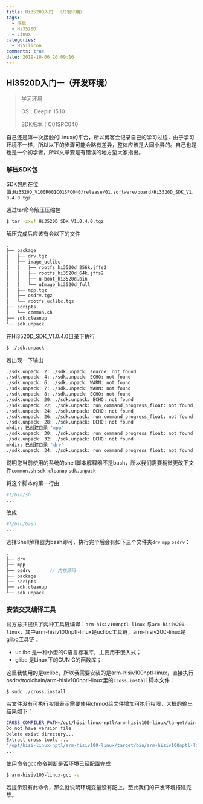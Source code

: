 ```yaml
---
title: Hi3520D入门一（开发环境）
tags:
  - 海思
  - Hi3520D
  - Linux
categories:
  - HiSilicon
comments: true
date: 2019-10-06 20:09:16
---
```



## Hi3520D入门一（开发环境）

> 学习环境
>
> OS：Deepin 15.10
>
> SDK版本：C01SPC040



自己还是第一次接触的Linux的平台，所以博客会记录自己的学习过程，由于学习环境不一样，所以以下的步骤可能会略有差异，整体应该是大同小异的。自己也是也是一个初学者，所以文章要是有错误的地方望大家指出。



### 解压SDK包

SDK包所在位置:`Hi3520D_V100R001C01SPC040/release/01.software/board/Hi3520D_SDK_V1.0.4.0.tgz`

通过tar命令解压压缩包

```bash
$ tar -zxvf Hi3520D_SDK_V1.0.4.0.tgz 
```
解压完成后应该有会以下的文件

```bash
.
├── package
│   ├── drv.tgz
│   ├── image_uclibc
│   │   ├── rootfs_hi3520d_256k.jffs2
│   │   ├── rootfs_hi3520d_64k.jffs2
│   │   ├── u-boot_hi3520d.bin
│   │   └── uImage_hi3520d_full
│   ├── mpp.tgz
│   ├── osdrv.tgz
│   └── rootfs_uclibc.tgz
├── scripts
│   └── common.sh
├── sdk.cleanup
└── sdk.unpack
```



在Hi3520D_SDK_V1.0.4.0目录下执行

```bash
$ ./sdk.unpack
```

若出现一下输出

```bash
./sdk.unpack: 2: ./sdk.unpack: source: not found
./sdk.unpack: 4: ./sdk.unpack: ECHO: not found
./sdk.unpack: 6: ./sdk.unpack: WARN: not found
./sdk.unpack: 7: ./sdk.unpack: WARN: not found
./sdk.unpack: 8: ./sdk.unpack: ECHO: not found
./sdk.unpack: 20: ./sdk.unpack: ECHO: not found
./sdk.unpack: 22: ./sdk.unpack: run_command_progress_float: not found
./sdk.unpack: 24: ./sdk.unpack: ECHO: not found
./sdk.unpack: 26: ./sdk.unpack: run_command_progress_float: not found
./sdk.unpack: 28: ./sdk.unpack: ECHO: not found
mkdir: 已创建目录 'mpp'
./sdk.unpack: 30: ./sdk.unpack: run_command_progress_float: not found
./sdk.unpack: 32: ./sdk.unpack: ECHO: not found
mkdir: 已创建目录 'drv'
./sdk.unpack: 34: ./sdk.unpack: run_command_progress_float: not found
```

说明您当前使用的系统的shell脚本解释器不是bash，所以我们需要稍微更改下文件`common.sh` `sdk.cleanup` `sdk.unpack`

将这个脚本的第一行由

```bash
#!/bin/sh
...
```

改成

```bash
#!/bin/bash
...
```

选择Shell解释器为bash即可，执行完毕后会有如下三个文件夹`drv` `mpp` `osdrv`：

```c
.
├── drv
├── mpp
├── osdrv		// 内核源码
├── package
├── scripts
├── sdk.cleanup
└── sdk.unpack

```



### 安装交叉编译工具

官方总共提供了两种工具链编译：`arm-hisiv100nptl-linux` 与`arm-hisiv200-linux`，其中arm-hisiv100nptl-linux是uclibc工具链，arm-hisiv200-linux是glibc工具链 。

* uclibc 是一种小型的C语言标准库，主要用于嵌入式；
* glibc  是Linux下的GUN C的函数库；

这里我使用的是uclibc，所以我需要安装的是arm-hisiv100nptl-linux，直接执行osdrv/toolchain/arm-hisiv100nptl-linux里的`cross.install`脚本文件：

```bash
$ sudo ./cross.install
```

若文件没有可执行权限表示需要使用chmod给文件增加可执行权限，大概的输出结果如下：

```bash
CROSS_COMPILER_PATH=/opt/hisi-linux-nptl/arm-hisiv100-linux/target/bin
Do not have version file
Delete exist directory...
Extract cross tools ...
'/opt/hisi-linux-nptl/arm-hisiv100-linux/target/bin/arm-hisiv100nptl-linux-addr2line' -> '/opt/hisi-linux-nptl/arm-hisiv100-linux/bin/arm-hisiv100-linux-uclibcgnueabi-addr2line'
...

```

使用命令gcc命令判断是否环境已经配置完成

```bash
$ arm-hisiv100-linux-gcc -v
```

若提示没有此命令，那么就说明环境变量没有配上。至此我们的开发环境搭建完毕。



